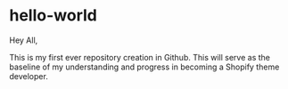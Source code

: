 # hello-world

Hey All,

This is my first ever repository creation in Github. 
This will serve as the baseline of my understanding and progress in becoming a Shopify theme developer.
